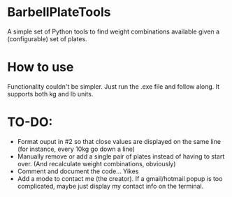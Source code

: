 # BarbellPlateTools
A simple set of Python tools to find weight combinations available given a (configurable) set of plates.


# How to use
Functionality couldn't be simpler. Just run the .exe file and follow along. It supports both kg and lb units.


# TO-DO:
 - Format ouput in #2 so that close values are displayed on the same line (for instance, every 10kg go down a line)
 - Manually remove or add a single pair of plates instead of having to start over. (And recalculate weight combinations, obviously)
 - Comment and document the code... Yikes
 - Add a mode to contact me (the creator). If a gmail/hotmail popup is too complicated, maybe just display my contact info on the terminal.
